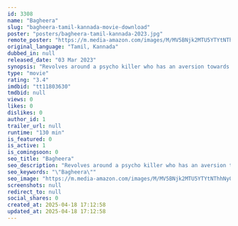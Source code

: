 ```yaml
---
id: 3308
name: "Bagheera"
slug: "bagheera-tamil-kannada-movie-download"
poster: "posters/bagheera-tamil-kannada-2023.jpg"
remote_poster: "https://m.media-amazon.com/images/M/MV5BNjk2MTU5YTYtNThhNy00YTdlLTkxYjAtYzQzZTExZTU0YWNkXkEyXkFqcGc@._V1_SX300.jpg"
original_language: "Tamil, Kannada"
dubbed_in: null
released_date: "03 Mar 2023"
synopsis: "Revolves around a psycho killer who has an aversion towards women, thanks to some of the heinous experiences he faced in his life."
type: "movie"
rating: "3.4"
imdbid: "tt11803630"
tmdbid: null
views: 0
likes: 0
dislikes: 0
author_id: 1
trailer_url: null
runtime: "130 min"
is_featured: 0
is_active: 1
is_comingsoon: 0
seo_title: "Bagheera"
seo_description: "Revolves around a psycho killer who has an aversion towards women, thanks to some of the heinous experiences he faced in his life."
seo_keywords: "\"Bagheera\""
seo_image: "https://m.media-amazon.com/images/M/MV5BNjk2MTU5YTYtNThhNy00YTdlLTkxYjAtYzQzZTExZTU0YWNkXkEyXkFqcGc@._V1_SX300.jpg"
screenshots: null
redirect_to: null
social_shares: 0
created_at: 2025-04-18 17:12:58
updated_at: 2025-04-18 17:12:58
---
```


